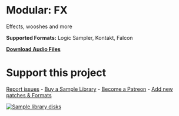 # Modular: FX
 
Effects, wooshes and more

**Supported Formats:** Logic Sampler, Kontakt, Falcon

**[Download Audio Files](https://github.com/publicsamples/Modular-FX/releases/tag/1.0)**

# Support this project

[Report issues](/issues) - [Buy a Sample Library](https://gumroad.com/modularsamples) - [Become a Patreon](https://www.patreon.com/modularsamples) - [Add new patches & Formats](/pulls)

[
![Sample library disks](https://www.modularsamples.com/samples/product/drive/drives2.jpg)
](https://modularsamples.gumroad.com/l/modularsamples-drives?_ga=2.242988098.195509939.1628358549-1869591910.1628358549)

